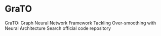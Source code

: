 # GraTO
GraTO: Graph Neural Network Framework Tackling Over-smoothing with Neural Architecture Search official code repository
